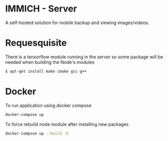 # IMMICH - Server

A self-hosted solution for mobile backup and viewing images/videos.

# Requesquisite

There is a tensorflow module running in the server so some package will be needed when building the Node's modules

```bash
$ apt-get install make cmake gcc g++
```

# Docker

To run application using docker compose

```bash
docker-compose up
```

To force rebuild node module after installing new packages

```bash
docker-compose up --build -V
```
